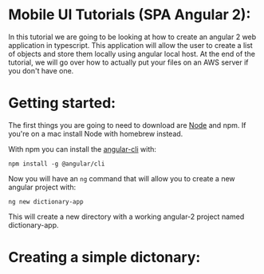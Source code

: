 # Mobile UI Tutorials (SPA Angular 2):

In this tutorial we are going to be looking at how to create an angular 2 web application in typescript. This application will allow the user to create a list of objects and store them locally using angular local host. At the end of the tutorial, we will go over how to actually put your files on an AWS server if you don't have one.

# Getting started:

The first things you are going to need to download are [Node](https://nodejs.org/en/download/) and npm. If you're on a mac install Node with homebrew instead.

With npm you can install the [angular-cli](https://angular.io/guide/quickstart) with:

```npm install -g @angular/cli```

Now you will have an ```ng``` command that will allow you to create a new angular project with:

```ng new dictionary-app```

This will create a new directory with a working angular-2 project named dictionary-app.

# Creating a simple dictonary:




